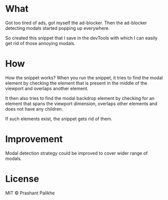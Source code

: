 # What

Got too tired of ads, got myself the ad-blocker. Then the ad-blocker detecting modals started popping up everywhere.
 
So created this snippet that I save in the devTools with which I can easily get rid of those annoying modals.

# How

How the snippet works? When you run the snippet, it tries to find the modal element by checking the element that is present in the middle of the viewport and overlaps another element. 

It then also tries to find the modal backdrop element by checking for an element that spans the viewport dimension, overlaps other elements and does not have any children. 

If such elements exist, the snippet gets rid of them.
 
# Improvement

Modal detection strategy could be improved to cover wider range of modals. 

# License

MIT © Prashant Palikhe